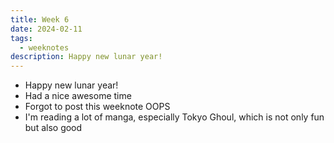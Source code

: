```yaml
---
title: Week 6
date: 2024-02-11
tags: 
  - weeknotes
description: Happy new lunar year!
---
```

- Happy new lunar year!
- Had a nice awesome time
- Forgot to post this weeknote OOPS
- I'm reading a lot of manga, especially Tokyo Ghoul, which is not only fun but also good
